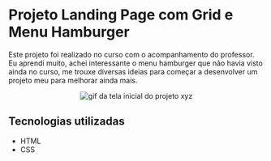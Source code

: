 # Projeto Landing Page com Grid e Menu Hamburger
Este projeto foi realizado no curso com o acompanhamento do professor. Eu aprendi muito, achei interessante o menu hamburger que não havia visto ainda no curso, me trouxe diversas ideias para começar a desenvolver um projeto meu para melhorar ainda mais.

<center><img src="src/images/projeto.gif" alt="gif da tela inicial do projeto xyz"></center>

## Tecnologias utilizadas
- HTML
- CSS